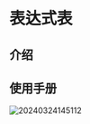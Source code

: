 # 表达式表

<PluginInfo name="workflow-dynamic-calculation"></PluginInfo>

## 介绍

## 使用手册

![20240324145112](https://static-docs.nocobase.com/20240324145112.png)